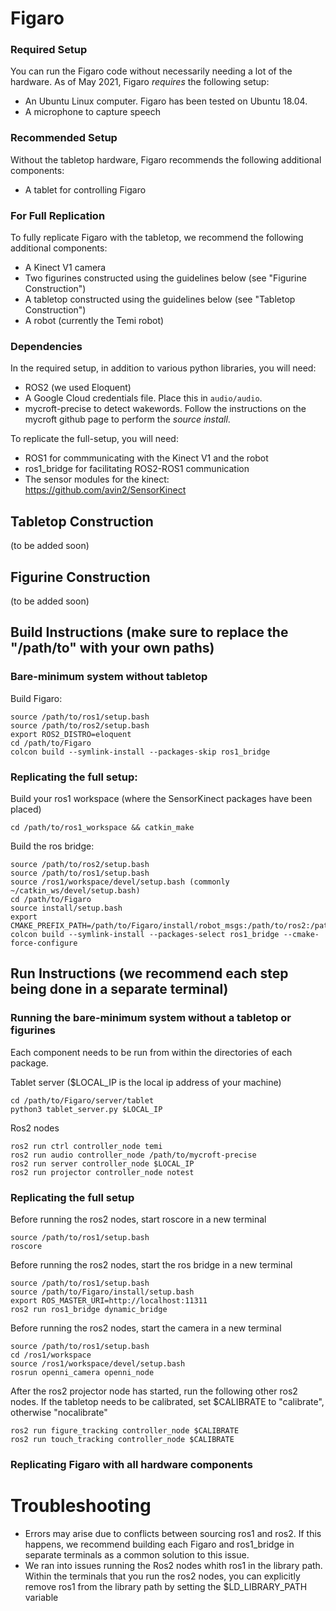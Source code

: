 # Figaro

### Required Setup

You can run the Figaro code without necessarily needing a lot of the hardware. As of May 2021, Figaro *requires* the following setup:

- An Ubuntu Linux computer. Figaro has been tested on Ubuntu 18.04.
- A microphone to capture speech

### Recommended Setup

Without the tabletop hardware, Figaro recommends the following additional components:

- A tablet for controlling Figaro

### For Full Replication

To fully replicate Figaro with the tabletop, we recommend the following additional components:

- A Kinect V1 camera
- Two figurines constructed using the guidelines below (see "Figurine Construction")
- A tabletop constructed using the guidelines below (see "Tabletop Construction")
- A robot (currently the Temi robot)

### Dependencies

In the required setup, in addition to various python libraries, you will need:

- ROS2 (we used Eloquent)
- A Google Cloud credentials file. Place this in ```audio/audio```.
- mycroft-precise to detect wakewords. Follow the instructions on the mycroft github page to perform the *source install*. 

To replicate the full-setup, you will need:

- ROS1 for commmunicating with the Kinect V1 and the robot
- ros1_bridge for facilitating ROS2-ROS1 communication
- The sensor modules for the kinect: https://github.com/avin2/SensorKinect

## Tabletop Construction
(to be added soon)

## Figurine Construction
(to be added soon)

## Build Instructions (make sure to replace the "/path/to" with your own paths)

### Bare-minimum system without tabletop 

Build Figaro:
```
source /path/to/ros1/setup.bash
source /path/to/ros2/setup.bash
export ROS2_DISTRO=eloquent
cd /path/to/Figaro
colcon build --symlink-install --packages-skip ros1_bridge
```
### Replicating the full setup:

Build your ros1 workspace (where the SensorKinect packages have been placed)
```
cd /path/to/ros1_workspace && catkin_make
```

Build the ros bridge:
```
source /path/to/ros2/setup.bash
source /path/to/ros1/setup.bash
source /ros1/workspace/devel/setup.bash (commonly ~/catkin_ws/devel/setup.bash)
cd /path/to/Figaro
source install/setup.bash
export CMAKE_PREFIX_PATH=/path/to/Figaro/install/robot_msgs:/path/to/ros2:/path/to/ros1:/path/to/ros1_workspace/devel
colcon build --symlink-install --packages-select ros1_bridge --cmake-force-configure
```

## Run Instructions (we recommend each step being done in a separate terminal)

### Running the bare-minimum system without a tabletop or figurines

Each component needs to be run from within the directories of each package. 

Tablet server ($LOCAL_IP is the local ip address of your machine)
```
cd /path/to/Figaro/server/tablet
python3 tablet_server.py $LOCAL_IP
```

Ros2 nodes
```
ros2 run ctrl controller_node temi
ros2 run audio controller_node /path/to/mycroft-precise
ros2 run server controller_node $LOCAL_IP
ros2 run projector controller_node notest
```
### Replicating the full setup

Before running the ros2 nodes, start roscore in a new terminal
```
source /path/to/ros1/setup.bash
roscore
```

Before running the ros2 nodes, start the ros bridge in a new terminal
```
source /path/to/ros1/setup.bash
source /path/to/Figaro/install/setup.bash
export ROS_MASTER_URI=http://localhost:11311
ros2 run ros1_bridge dynamic_bridge
```

Before running the ros2 nodes, start the camera in a new terminal
```
source /path/to/ros1/setup.bash
cd /ros1/workspace
source /ros1/workspace/devel/setup.bash
rosrun openni_camera openni_node
```
After the ros2 projector node has started, run the following other ros2 nodes. If the tabletop needs to be calibrated, set $CALIBRATE to "calibrate", otherwise "nocalibrate"
```
ros2 run figure_tracking controller_node $CALIBRATE
ros2 run touch_tracking controller_node $CALIBRATE
```

### Replicating Figaro with all hardware components

# Troubleshooting

- Errors may arise due to conflicts between sourcing ros1 and ros2. If this happens, we recommend building each Figaro and ros1_bridge in separate terminals as a common solution to this issue.
- We ran into issues running the Ros2 nodes whith ros1 in the library path. Within the terminals that you run the ros2 nodes, you can explicitly remove ros1 from the library path by setting the $LD_LIBRARY_PATH variable
